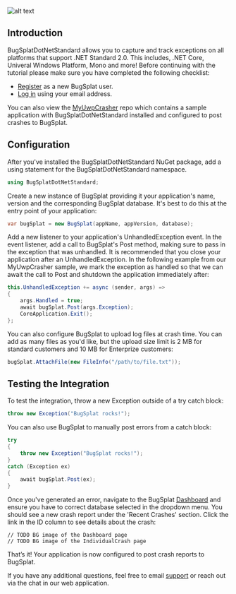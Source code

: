 
![alt text](https://s3.amazonaws.com/bugsplat-public/npm/header.png "BugSplat logo")

## Introduction

BugSplatDotNetStandard allows you to capture and track exceptions on all platforms that support .NET Standard 2.0. This includes, .NET Core, Univeral Windows Platform, Mono and more! Before continuing with the tutorial please make sure you have completed the following checklist:

- [Register](https://app.bugsplat.com/v2/sign-up) as a new BugSplat user.
- [Log in](https://app.bugsplat.com/auth0/login) using your email address.

You can also view the [MyUwpCrasher](todo) repo which contains a sample application with BugSplatDotNetStandard installed and configured to post crashes to BugSplat.

## Configuration

After you've installed the BugSplatDotNetStandard NuGet package, add a using statement for the BugSplatDotNetStandard namespace.

```cs
using BugSplatDotNetStandard;
```

Create a new instance of BugSplat providing it your application's name, version and the corresponding BugSplat database. It's best to do this at the entry point of your application:

```cs
var bugSplat = new BugSplat(appName, appVersion, database);
```

Add a new listener to your application's UnhandledException event. In the event listener, add a call to BugSplat's Post method, making sure to pass in the exception that was unhandled. It is recommended that you close your application after an UnhandledException. In the following example from our MyUwpCrasher sample, we mark the exception as handled so that we can await the call to Post and shutdown the application immediately after:

```cs
this.UnhandledException += async (sender, args) =>
{
    args.Handled = true;
    await bugSplat.Post(args.Exception);
    CoreApplication.Exit();
};
```

You can also configure BugSplat to upload log files at crash time. You can add as many files as you'd like, but the upload size limit is 2 MB for standard customers and 10 MB for Enterprize customers:

```cs
bugSplat.AttachFile(new FileInfo("/path/to/file.txt"));
```

## Testing the Integration

To test the integration, throw a new Exception outside of a try catch block:

```cs
throw new Exception("BugSplat rocks!");
```

You can also use BugSplat to manually post errors from a catch block:

```cs
try
{
    throw new Exception("BugSplat rocks!");
}
catch (Exception ex) 
{
    await bugSplat.Post(ex);
}
```

Once you've generated an error, navigate to the BugSplat [Dashboard](https://app.bugsplat.com/v2/dashboard) and ensure you have to correct database selected in the dropdown menu. You should see a new crash report under the 'Recent Crashes' section. Click the link in the ID column to see details about the crash:

```
// TODO BG image of the Dashboard page
// TODO BG image of the IndividualCrash page
```

That’s it! Your application is now configured to post crash reports to BugSplat.

If you have any additional questions, feel free to email [support](mailto:support@bugsplat.com) or reach out via the chat in our web application.